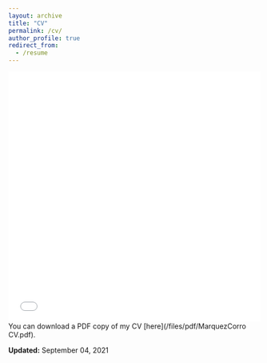 ```yaml
---
layout: archive
title: "CV"
permalink: /cv/
author_profile: true
redirect_from:
  - /resume
---
```


<iframe src="/files/pdf/MarquezCorro CV.pdf" width="100%" height="500" frameborder="no" border="0" marginwidth="0" marginheight="0"></iframe>
You can download a PDF copy of my CV [here](/files/pdf/MarquezCorro CV.pdf).
   <footer class="page__meta">
          <p class="page__date"><strong><i class="fas fa-fw fa-calendar-alt" aria-hidden="true"></i> Updated:</strong> <time datetime="2021-09-04">September 04, 2021</time></p>
      </footer>